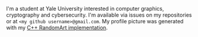 I'm a student at Yale University interested in computer graphics, cryptography and cybersecurity. I'm available via issues on my repositories or at `<my github username>@gmail.com`. My profile picture was generated with my [C++ RandomArt implementation](https://github.com/alexaschor/randomart).

<!---
alexaschor/alexaschor is a ✨ special ✨ repository because its `README.md` (this file) appears on your GitHub profile.
You can click the Preview link to take a look at your changes.
--->
